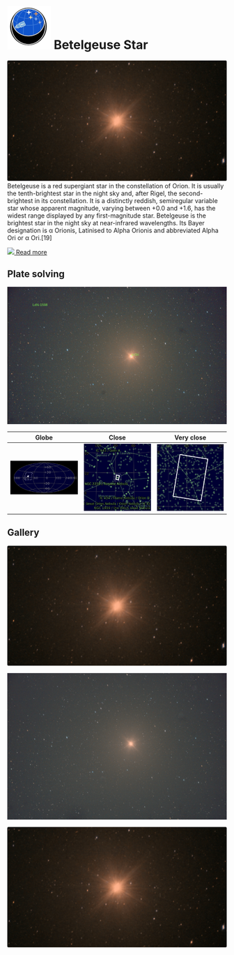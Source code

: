# ![](../Imaging//Common/pyl-tiny.png) Betelgeuse Star
![IMG](../Imaging//HD/Betelgeuse_Star+00+co.jpg)
Betelgeuse is a red supergiant star in the constellation of Orion. It is usually the tenth-brightest star in the night sky and, after Rigel, the second-brightest in its constellation. It is a distinctly reddish, semiregular variable star whose apparent magnitude, varying between +0.0 and +1.6, has the widest range displayed by any first-magnitude star. Betelgeuse is the brightest star in the night sky at near-infrared wavelengths. Its Bayer designation is α Orionis, Latinised to Alpha Orionis and abbreviated Alpha Ori or α Ori.[19]

[![](/home/lcv/Dropbox/AstroPhotography//Imaging//Common/Wikipedia.png) Read more](https://en.wikipedia.org/wiki/Betelgeusepwd)
## Plate solving 


![IMG](../Imaging//HD/Betelgeuse_Star_Annotated.jpg)


| Globe | Close | Very close |
| ----- | ----- | ----- |
|![IMG](../Imaging//HD/Betelgeuse_Star_Globe.jpg) |![IMG](../Imaging//HD/Betelgeuse_Star_Close.jpg) |![IMG](../Imaging//HD/Betelgeuse_Star_Closer.jpg) |

## Gallery
![IMG](../Imaging//HD/Betelgeuse_Star+00+co.jpg) 

![IMG](../Imaging//HD/Betelgeuse_Star+01+co.jpg) 

![IMG](../Imaging//HD/Betelgeuse_Star+02+co.jpg) 

